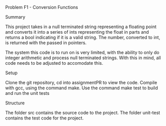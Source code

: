 Problem F1 - Conversion Functions

Summary

This project takes in a null terminated string 
representing a floating point and converts it into a
series of ints representing the float in parts and 
returns a bool indicating if it is a valid string. 
The number, converted to int, is returned with the passed
in pointers.

The system this code is to run on is very limited, with
the ability to only do integer arithmetic and process
null terminated strings. With this in mind, all code
needs to be adjusted to accomodate this.


Setup

Clone the git repository, cd into assignmentPR to view the code.
Compile with gcc, using the command make. Use the command make test to build and run the unit tests


Structure

The folder src contains the source code to the project.
The folder unit-test contains the test code for the project.
